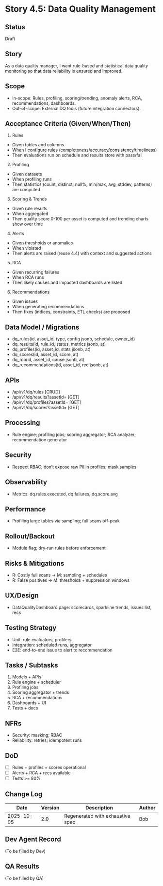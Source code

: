 # Story 4.5: Data Quality Management

## Status
Draft

## Story
As a data quality manager, I want rule-based and statistical data quality monitoring so that data reliability is ensured and improved.

## Scope
- In-scope: Rules, profiling, scoring/trending, anomaly alerts, RCA, recommendations, dashboards.
- Out-of-scope: External DQ tools (future integration connectors).

## Acceptance Criteria (Given/When/Then)
1) Rules
- Given tables and columns
- When I configure rules (completeness/accuracy/consistency/timeliness)
- Then evaluations run on schedule and results store with pass/fail

2) Profiling
- Given datasets
- When profiling runs
- Then statistics (count, distinct, null%, min/max, avg, stddev, patterns) are computed

3) Scoring & Trends
- Given rule results
- When aggregated
- Then quality score 0-100 per asset is computed and trending charts show over time

4) Alerts
- Given thresholds or anomalies
- When violated
- Then alerts are raised (reuse 4.4) with context and suggested actions

5) RCA
- Given recurring failures
- When RCA runs
- Then likely causes and impacted dashboards are listed

6) Recommendations
- Given issues
- When generating recommendations
- Then fixes (indices, constraints, ETL checks) are proposed

## Data Model / Migrations
- dq_rules(id, asset_id, type, config jsonb, schedule, owner_id)
- dq_results(id, rule_id, status, metrics jsonb, at)
- dq_profiles(id, asset_id, stats jsonb, at)
- dq_scores(id, asset_id, score, at)
- dq_rca(id, asset_id, cause jsonb, at)
- dq_recommendations(id, asset_id, rec jsonb, at)

## APIs
- /api/v1/dq/rules [CRUD]
- /api/v1/dq/results?assetId= [GET]
- /api/v1/dq/profiles?assetId= [GET]
- /api/v1/dq/scores?assetId= [GET]

## Processing
- Rule engine; profiling jobs; scoring aggregator; RCA analyzer; recommendation generator

## Security
- Respect RBAC; don’t expose raw PII in profiles; mask samples

## Observability
- Metrics: dq.rules.executed, dq.failures, dq.score.avg

## Performance
- Profiling large tables via sampling; full scans off-peak

## Rollout/Backout
- Module flag; dry-run rules before enforcement

## Risks & Mitigations
- R: Costly full scans -> M: sampling + schedules
- R: False positives -> M: thresholds + suppression windows

## UX/Design
- DataQualityDashboard page: scorecards, sparkline trends, issues list, recs

## Testing Strategy
- Unit: rule evaluators, profilers
- Integration: scheduled runs, aggregator
- E2E: end-to-end issue to alert to recommendation

## Tasks / Subtasks
1. Models + APIs
2. Rule engine + scheduler
3. Profiling jobs
4. Scoring aggregator + trends
5. RCA + recommendations
6. Dashboards + UI
7. Tests + docs

## NFRs
- Security: masking; RBAC
- Reliability: retries; idempotent runs

## DoD
- [ ] Rules + profiles + scores operational
- [ ] Alerts + RCA + recs available
- [ ] Tests >= 80%

## Change Log
| Date | Version | Description | Author |
|------|---------|-------------|--------|
| 2025-10-05 | 2.0 | Regenerated with exhaustive spec | Bob |

## Dev Agent Record
(To be filled by Dev)

## QA Results
(To be filled by QA)

